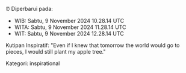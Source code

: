 ⏰ Diperbarui pada:
- WIB: Sabtu, 9 November 2024 10.28.14 UTC
- WITA: Sabtu, 9 November 2024 11.28.14 UTC
- WIT: Sabtu, 9 November 2024 12.28.14 UTC

Kutipan Inspiratif:
"Even if I knew that tomorrow the world would go to pieces, I would still plant my apple tree."


Kategori: inspirational

